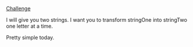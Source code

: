 [Challenge](https://www.codewars.com/kata/mutate-my-strings/javascript)

I will give you two strings. I want you to transform stringOne into stringTwo one letter at a time.


Pretty simple today.